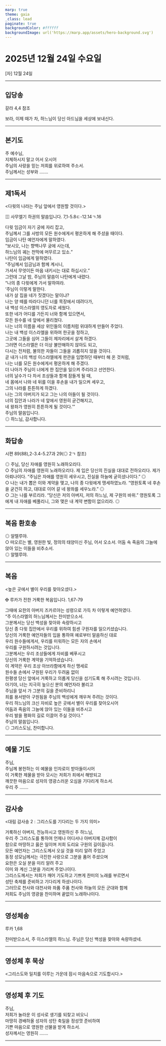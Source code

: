 ```yaml
---
marp: true
theme: gaia
_class: lead
paginate: true
backgroundColor: #ffffff
backgroundImage: url('https://marp.app/assets/hero-background.svg')
---
```


# 2025년 12월 24일 수요일

[자] 12월 24일  




---

## 입당송

갈라 4,4 참조

보라, 이제 때가 차, 하느님이 당신 아드님을 세상에 보내신다.  
  


---

## 본기도

주 예수님,  
지체하시지 말고 어서 오시어  
주님의 사랑을 믿는 저희를 위로하여 주소서.  
주님께서는 성부와 …….  
  


---

## 제1독서

<다윗의 나라는 주님 앞에서 영원할 것이다.>

▥ 사무엘기 하권의 말씀입니다. 7,1-5.8ㄷ-12.14ㄱ.16

다윗 임금이 자기 궁에 자리 잡고,  
주님께서 그를 사방의 모든 원수에게서 평온하게 해 주셨을 때이다.  
임금이 나탄 예언자에게 말하였다.  
“보시오, 나는 향백나무 궁에 사는데,  
하느님의 궤는 천막에 머무르고 있소.”  
나탄이 임금에게 말하였다.  
“주님께서 임금님과 함께 계시니,  
가셔서 무엇이든 마음 내키시는 대로 하십시오.”  
그런데 그날 밤, 주님의 말씀이 나탄에게 내렸다.  
“나의 종 다윗에게 가서 말하여라.  
‘주님이 이렇게 말한다.  
내가 살 집을 네가 짓겠다는 말이냐?  
나는 양 떼를 따라다니던 너를 목장에서 데려다가,  
내 백성 이스라엘의 영도자로 세웠다.  
또한 네가 어디를 가든지 너와 함께 있으면서,  
모든 원수를 네 앞에서 물리쳤다.  
나는 너의 이름을 세상 위인들의 이름처럼 위대하게 만들어 주었다.  
나는 내 백성 이스라엘을 위하여 한곳을 정하고,  
그곳에 그들을 심어 그들이 제자리에서 살게 하겠다.  
그러면 이스라엘은 더 이상 불안해하지 않아도 되고,  
다시는 전처럼, 불의한 자들이 그들을 괴롭히지 않을 것이다.  
곧 내가 나의 백성 이스라엘에게 판관을 임명하던 때부터 해 온 것처럼,  
나는 너를 모든 원수에게서 평온하게 해 주겠다.  
더 나아가 주님이 너에게 한 집안을 일으켜 주리라고 선언한다.  
너의 날수가 다 차서 조상들과 함께 잠들게 될 때,  
네 몸에서 나와 네 뒤를 이을 후손을 내가 일으켜 세우고,  
그의 나라를 튼튼하게 하겠다.  
나는 그의 아버지가 되고 그는 나의 아들이 될 것이다.  
너의 집안과 나라가 네 앞에서 영원히 굳건해지고,  
네 왕좌가 영원히 튼튼하게 될 것이다.’”  
주님의 말씀입니다.  
◎ 하느님, 감사합니다.  
  


---

## 화답송

시편 89(88),2-3.4-5.27과 29(◎ 2ㄱ 참조)

◎ 주님, 당신 자애를 영원히 노래하오리다.  
○ 주님의 자애를 영원히 노래하오리다. 제 입은 당신의 진실을 대대로 전하오리다. 제가 아뢰나이다. “주님은 자애를 영원히 세우시고, 진실을 하늘에 굳히셨나이다.” ◎  
○ 나는 내가 뽑은 이와 계약을 맺고, 나의 종 다윗에게 맹세하였노라. “영원토록 네 후손을 굳건히 하고, 대대로 이어 갈 네 왕좌를 세우노라.” ◎  
○ 그는 나를 부르리라. “당신은 저의 아버지, 저의 하느님, 제 구원의 바위.” 영원토록 그에게 내 자애를 베풀리니, 그와 맺은 내 계약 변함이 없으리라. ◎  
  


---

## 복음 환호송

◎ 알렐루야.  
○ 떠오르는 별, 영원한 빛, 정의의 태양이신 주님, 어서 오소서. 어둠 속 죽음의 그늘에 앉아 있는 이들을 비추소서.  
◎ 알렐루야.  
  


---

## 복음

<높은 곳에서 별이 우리를 찾아오셨다.>

✠ 루카가 전한 거룩한 복음입니다. 1,67-79

그때에 요한의 아버지 즈카르야는 성령으로 가득 차 이렇게 예언하였다.  
“주 이스라엘의 하느님께서는 찬미받으소서.  
그분께서는 당신 백성을 찾아와 속량하시고  
당신 종 다윗 집안에서 우리를 위하여 힘센 구원자를 일으키셨습니다.  
당신의 거룩한 예언자들의 입을 통하여 예로부터 말씀하신 대로  
우리 원수들에게서, 우리를 미워하는 모든 자의 손에서  
우리를 구원하시려는 것입니다.  
그분께서는 우리 조상들에게 자비를 베푸시고  
당신의 거룩한 계약을 기억하셨습니다.  
이 계약은 우리 조상 아브라함에게 하신 맹세로  
원수들 손에서 구원된 우리가 두려움 없이  
한평생 당신 앞에서 거룩하고 의롭게 당신을 섬기도록 해 주시려는 것입니다.  
아기야, 너는 지극히 높으신 분의 예언자라 불리고  
주님을 앞서 가 그분의 길을 준비하리니  
죄를 용서받아 구원됨을 주님의 백성에게 깨우쳐 주려는 것이다.  
우리 하느님의 크신 자비로 높은 곳에서 별이 우리를 찾아오시어  
어둠과 죽음의 그늘에 앉아 있는 이들을 비추시고  
우리 발을 평화의 길로 이끌어 주실 것이다.”  
주님의 말씀입니다.  
◎ 그리스도님, 찬미합니다.  
  


---

## 예물 기도

주님,  
주님께 봉헌하는 이 예물을 인자로이 받아들이시어  
이 거룩한 제물을 받아 모시는 저희가 죄에서 해방되고  
깨끗한 마음으로 성자의 영광스러운 오심을 기다리게 하소서.  
우리 주 …….  
  


---

## 감사송

<대림 감사송 2 : 그리스도를 기다리는 두 가지 의미>

거룩하신 아버지, 전능하시고 영원하신 주 하느님,  
우리 주 그리스도를 통하여 언제나 어디서나 아버지께 감사함이  
참으로 마땅하고 옳은 일이며 저희 도리요 구원의 길이옵니다.  
모든 예언자는 그리스도께서 오실 것을 미리 알려 주었고  
동정 성모님께서는 극진한 사랑으로 그분을 품어 주셨으며  
요한은 오실 분을 미리 알려 주고  
이미 와 계신 그분을 가리켜 주었나이다.  
그리스도께서는 저희가 깨어 기도하고 기쁘게 찬미의 노래를 부르면서  
성탄 축제를 준비하고 기다리게 하셨나이다.  
그러므로 천사와 대천사와 좌품 주품 천사와 하늘의 모든 군대와 함께  
저희도 주님의 영광을 찬미하며 끝없이 노래하나이다.  
  


---

## 영성체송

루카 1,68

찬미받으소서, 주 이스라엘의 하느님. 주님은 당신 백성을 찾아와 속량하셨네.  
  


---

## 영성체 후 묵상

<그리스도와 일치를 이루는 가운데 잠시 마음속으로 기도합시다.>  


---

## 영성체 후 기도

주님,  
저희가 놀라운 이 성사로 생기를 되찾고 비오니  
마땅히 경배하올 성자의 성탄 축일을 정성껏 준비하여  
기쁜 마음으로 영원한 선물을 받게 하소서.  
성자께서는 영원히 …….  
  


---